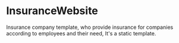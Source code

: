 # InsuranceWebsite
Insurance company template, who provide insurance for companies according to employees and their need, It's a static template.
